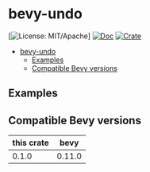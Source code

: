# bevy-undo

[![License: MIT/Apache](https://img.shields.io/badge/License-MIT%20or%20Apache2-blue.svg)]
[![Doc](https://docs.rs/bevy_tweening/badge.svg)](https://docs.rs/bevy-undo)
[![Crate](https://img.shields.io/crates/v/bevy-undo.svg)](https://crates.io/crates/bevy-undo)

- [bevy-undo](#bevy-undo)
    - [Examples](#examples)
    - [Compatible Bevy versions](#compatible-bevy-versions)

## Examples

## Compatible Bevy versions

| this crate | bevy   |
|------------|--------|
| 0.1.0      | 0.11.0 |

